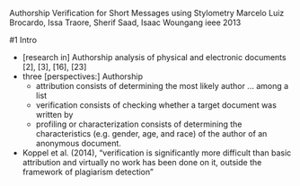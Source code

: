 Authorship Verification for Short Messages using Stylometry
Marcelo Luiz Brocardo, Issa Traore, Sherif Saad, Isaac Woungang 
ieee 2013

#1 Intro

* [research in] Authorship analysis of physical and electronic documents
  [2], [3], [16], [23]
* three [perspectives:] Authorship 
  * attribution consists of determining the most likely author ... among a list
  * verification consists of checking whether a target document was written by
  * profiling or characterization consists of determining the characteristics
    (e.g. gender, age, and race) of the author of an anonymous document.
* Koppel et al. (2014), “verification is significantly more difficult than
  basic attribution and virtually no work has been done on it, outside the
  framework of plagiarism detection”
